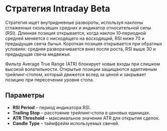 # Стратегия Intraday Beta

Стратегия ищет внутридневные развороты, используя наклоны сглаженных скользящих средних и индикатор относительной силы (RSI).
Длинная позиция открывается, когда наклон 10‑периодной средней меняется с нисходящего на восходящий, RSI ниже 70 и предыдущая
свеча бычья. Короткая позиция открывается при обратных условиях: средняя разворачивается вниз после роста, RSI выше 30 и
предыдущая свеча медвежья.

Фильтр Average True Range (ATR) блокирует новые входы при слишком высокой волатильности. Открытые позиции защищаются
адаптивным трейлинг‑стопом, который движется вслед за ценой и закрывает позицию при пересечении уровня стопа.

## Параметры
- **RSI Period** – период индикатора RSI.
- **Trailing Stop** – расстояние трейлинг‑стопа в ценовых единицах.
- **ATR Threshold** – максимальное значение ATR для открытия сделок.
- **Candle Type** – таймфрейм используемых свечей.
